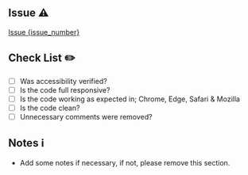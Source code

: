 ## Issue :warning:

[Issue {issue_number}](https://github.com/React-Open-Dash/react-open-dashboard/issues/{issue_number})

## Check List :pencil2:

- [ ] Was accessibility verified?
- [ ] Is the code full responsive?
- [ ] Is the code working as expected in; Chrome, Edge, Safari & Mozilla
- [ ] Is the code clean?
- [ ] Unnecessary comments were removed?

## Notes :information_source:

- Add some notes if necessary, if not, please remove this section.